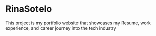# RinaSotelo
This project is my portfolio website that showcases my Resume, work experience, and career journey into the tech industry
